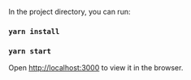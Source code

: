 In the project directory, you can run:

### `yarn install`

### `yarn start`

Open [http://localhost:3000](http://localhost:3000) to view it in the browser.

